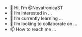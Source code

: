 - 👋 Hi, I’m @NovatronicaST
- 👀 I’m interested in ...
- 🌱 I’m currently learning ...
- 💞️ I’m looking to collaborate on ...
- 📫 How to reach me ...

<!---
NovatronicaST/NovatronicaST is a ✨ special ✨ repository because its `README.md` (this file) appears on your GitHub profile.
You can click the Preview link to take a look at your changes.
--->
